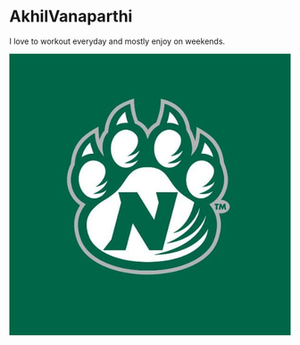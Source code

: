 # AkhilVanaparthi
I love to workout everyday and mostly enjoy on weekends.


![Photo](/NWMSU.jpg)














